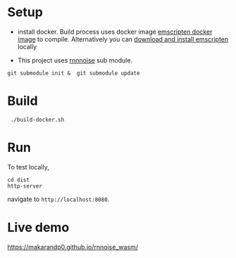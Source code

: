 # Setup
- install docker.  Build process uses docker image [emscripten docker image](https://emscripten.org/docs/getting_started/downloads.html#using-the-docker-image) to compile. Alternatively you can [download and install emscripten](https://emscripten.org/docs/getting_started/downloads.html) locally

-  This project uses [rnnnoise](https://github.com/xiph/rnnoise/) sub module.
```
git submodule init &  git submodule update
```

# Build
```
 ./build-docker.sh
```

# Run
To test locally,
```
cd dist
http-server
```
navigate to `http://localhost:8080`.

# Live demo
https://makarandp0.github.io/rnnoise_wasm/



